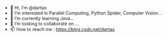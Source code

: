- 👋 Hi, I’m @dartao
- 👀 I’m interested in Parallel Computing, Python Spider, Computer Vision...
- 🌱 I’m currently learning Java...
- 💞️ I’m looking to collaborate on ...
- 📫 How to reach me : https://blog.csdn.net/dartao

<!---
dartao/dartao is a ✨ special ✨ repository because its `README.md` (this file) appears on your GitHub profile.
You can click the Preview link to take a look at your changes.
--->
